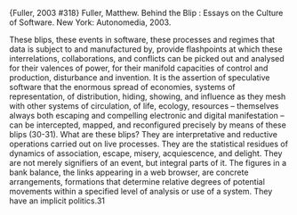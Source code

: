 ﻿{Fuller, 2003 #318}
Fuller, Matthew. Behind the Blip : Essays on the Culture of Software. New York: Autonomedia, 2003.

These blips, these events in software, these processes and regimes that data is subject to and manufactured by, provide flashpoints at which these interrelations, collaborations, and conflicts can be picked out and analysed for their valences of power, for their manifold capacities of control and production, disturbance and invention. It is the assertion of speculative software that the enormous spread of economies, systems of representation, of distribution, hiding, showing, and influence as they mesh with other systems of circulation, of life, ecology, resources – themselves always both escaping and compelling electronic and digital manifestation – can be intercepted, mapped, and reconfigured precisely by means of these blips (30-31).
What are these blips? They are interpretative and reductive operations carried out on live processes. They are the statistical residues of dynamics of association, escape, misery, acquiescence, and delight. They are not merely signifiers of an event, but integral parts of it. The figures in a bank balance, the links appearing in a web browser, are concrete arrangements, formations that determine relative degrees of potential movements within a specified level of analysis or use of a system. They have an implicit politics.31
